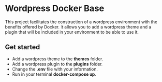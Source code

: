 # Wordpress Docker Base

This project facilitates the construction of a wordpress environment with the benefits offered by Docker. It allows you to add a wordpress theme and a plugin that will be included in your environment to be able to use it.

## Get started

- Add a wordpress theme to the **themes** folder.
- Add a wordpress plugin to the **plugins** folder.
- Change the **.env** file with your information.
- Run in your terminal **docker-compose up**.


